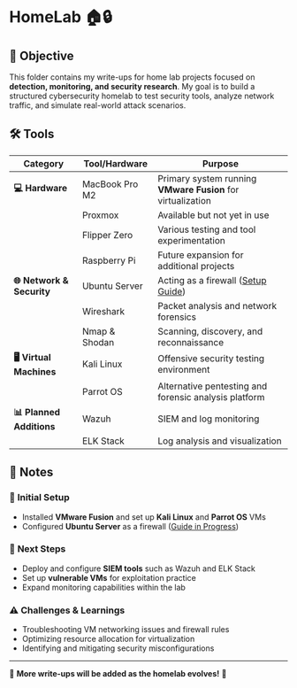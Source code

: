 # HomeLab 🏠🔒  

## 🎯 Objective  
This folder contains my write-ups for home lab projects focused on **detection, monitoring, and security research**. My goal is to build a structured cybersecurity homelab to test security tools, analyze network traffic, and simulate real-world attack scenarios.  

## 🛠 Tools  

| **Category**         | **Tool/Hardware**     | **Purpose** |
|----------------------|----------------------|-------------|
| **💻 Hardware**      | MacBook Pro M2        | Primary system running **VMware Fusion** for virtualization |
|                     | Proxmox               | Available but not yet in use |
|                     | Flipper Zero          | Various testing and tool experimentation |
|                     | Raspberry Pi          | Future expansion for additional projects |
| **🌐 Network & Security** | Ubuntu Server      | Acting as a firewall ([Setup Guide](/HomeLab/ubuntu-kali-setup.md)) |
|                     | Wireshark             | Packet analysis and network forensics |
|                     | Nmap & Shodan         | Scanning, discovery, and reconnaissance |
| **🖥️ Virtual Machines** | Kali Linux           | Offensive security testing environment |
|                     | Parrot OS             | Alternative pentesting and forensic analysis platform |
| **📊 Planned Additions** | Wazuh                | SIEM and log monitoring |
|                     | ELK Stack             | Log analysis and visualization |

## 📝 Notes  

### 🔧 **Initial Setup**  
- Installed **VMware Fusion** and set up **Kali Linux** and **Parrot OS** VMs  
- Configured **Ubuntu Server** as a firewall ([Guide in Progress](/HomeLab/ubuntu-kali-setup.md))  

### 🚀 **Next Steps**  
- Deploy and configure **SIEM tools** such as Wazuh and ELK Stack  
- Set up **vulnerable VMs** for exploitation practice  
- Expand monitoring capabilities within the lab  

### ⚠️ **Challenges & Learnings**  
- Troubleshooting VM networking issues and firewall rules  
- Optimizing resource allocation for virtualization  
- Identifying and mitigating security misconfigurations  

---

📌 **More write-ups will be added as the homelab evolves!** 🚀  
